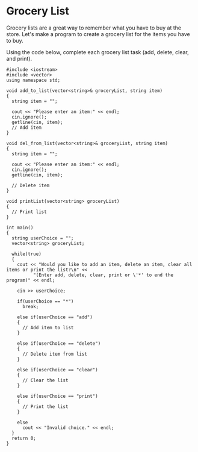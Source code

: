 # Grocery List

Grocery lists are a great way to remember what you have to buy at the store. Let's make a program to create a grocery list for the items you have to buy.

Using the code below, complete each grocery list task (add, delete, clear, and print).

```
#include <iostream>
#include <vector>
using namespace std;

void add_to_list(vector<string>& groceryList, string item)
{
  string item = "";
  
  cout << "Please enter an item:" << endl;
  cin.ignore();
  getline(cin, item);
  // Add item
}

void del_from_list(vector<string>& groceryList, string item)
{
  string item = "";
  
  cout << "Please enter an item:" << endl;
  cin.ignore();
  getline(cin, item);
  
  // Delete item
}

void printList(vector<string> groceryList)
{
  // Print list
}

int main() 
{
  string userChoice = "";
  vector<string> groceryList;

  while(true)
  {
    cout << "Would you like to add an item, delete an item, clear all items or print the list?\n" <<
          "(Enter add, delete, clear, print or \'*' to end the program)" << endl;

    cin >> userChoice;

    if(userChoice == "*")
      break;

    else if(userChoice == "add")
    {
      // Add item to list
    }

    else if(userChoice == "delete")
    {
      // Delete item from list
    }

    else if(userChoice == "clear")
    {
      // Clear the list
    }

    else if(userChoice == "print")
    {
      // Print the list
    }

    else
      cout << "Invalid choice." << endl;
  }
  return 0;
}
```
